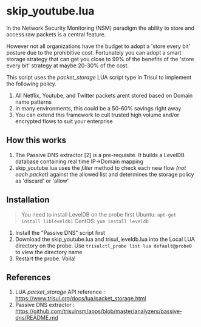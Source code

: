 skip_youtube.lua
================

In the Network Security Monitoring (NSM) paradigm the ability to store and access raw packets is a central feature.

However not all organizations have the budget to adopt a 'store every bit' posture due to
the prohibitive cost. Fortunately you can adopt a smart storage strategy that can get you close to 
99% of the benefits of the 'store every bit' strategy at maybe 20-30% of the cost. 

This script uses the *packet_storage*  LUA script type in Trisul to implement the following policy.

1. All Netflix, Youtube, and Twitter packets arent stored based on Domain name patterns 
2. In many environments, this could be a 50-60% savings right away
3. You can extend this framework to cull trusted high volume and/or encrypted flows to suit your enterprise

How this works
---------------

1. The Passive DNS extractor [2] is a pre-requisite. It builds a LevelDB database containing real time IP->Domain mapping 
2. skip_youtube.lua uses the *filter* method to check each new flow _(not each packet)_ against the allowed list and determines the storage policy as 'discard' or 'allow'


Installation
------------

> You need to install LevelDB on the probe first
> Ubuntu: `apt-get install libleveldb1`
> CentOS: `yum install leveldb`


1. Install the "Passive DNS"  script first
2. Download the skip_youtube.lua and trisul_leveldb.lua into the Local LUA directory on the probe. Use `trisulctl_probe list lua default@probe0` to view the directory name
3. Restart the probe.  Voila! 

References
----------

1. LUA *packet_storage* API  reference : https://www.trisul.org/docs/lua/packet_storage.html
2. Passive DNS extractor : https://github.com/trisulnsm/apps/blob/master/analyzers/passive-dns/README.md




